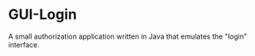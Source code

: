 # GUI-Login
 A small authorization application written in Java that emulates the "login" interface. 
